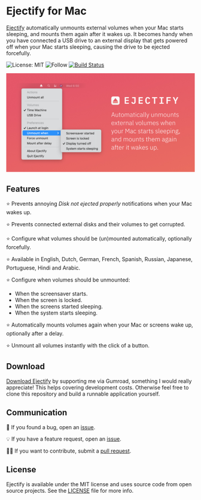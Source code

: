 # Ejectify for Mac

[Ejectify](https://ejectify.app) automatically unmounts external volumes when your Mac starts sleeping, and mounts them again after it wakes up. It becomes handy when you have connected a USB drive to an external display that gets powered off when your Mac starts sleeping, causing the drive to be ejected forcefully.  

![License: MIT](https://img.shields.io/badge/License-MIT-green.svg)
![Follow](https://img.shields.io/twitter/follow/nielsmouthaan?style=social)
[![Build Status](https://app.bitrise.io/app/cb954929dc35d7d8/status.svg?token=20ple7v5CsOiHP3_cNmAaw&branch=main)](https://app.bitrise.io/app/cb954929dc35d7d8)

![Header](Header.jpg)

## Features

⭐ Prevents annoying *Disk not ejected properly* notifications when your Mac wakes up.

⭐ Prevents connected external disks and their volumes to get corrupted.

⭐ Configure what volumes should be (un)mounted automatically, optionally forcefully.

⭐ Available in English, Dutch, German, French, Spanish, Russian, Japanese, Portuguese, Hindi and Arabic.

⭐ Configure when volumes should be unmounted:

- When the screensaver starts.
- When the screen is locked.
- When the screens started sleeping.
- When the system starts sleeping.

⭐ Automatically mounts volumes again when your Mac or screens wake up, optionally after a delay.

⭐ Unmount all volumes instantly with the click of a button.


## Download

[Download Ejectify](https://gum.co/ejectify) by supporting me via Gumroad, something I would really appreciate! This helps covering development costs. Otherwise feel free to clone this repository and build a runnable application yourself.
  
## Communication

🐛 If you found a bug, open an [issue](https://github.com/nielsmouthaan/ejectify-macos/issues).

💡 If you have a feature request, open an [issue](https://github.com/nielsmouthaan/ejectify-macos/issues).

🧑‍💻 If you want to contribute, submit a [pull request](https://github.com/nielsmouthaan/ejectify-macos/pulls).

## License

Ejectify is available under the MIT license and uses source code from open source projects. See the [LICENSE](https://github.com/nielsmouthaan/ejectify-macos/blob/main/LICENSE) file for more info.
